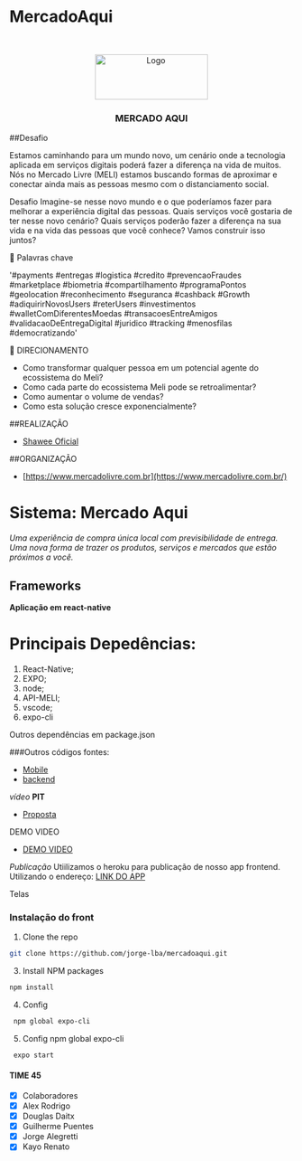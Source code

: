  # MercadoAqui


<!-- PROJECT LOGO -->
<br />
<p align="center">
  <img src="https://user-images.githubusercontent.com/17547586/86546806-ef170f00-bf0c-11ea-82ed-babea2e00144.png" alt="Logo" width="200" height="80">
  <h3 align="center">MERCADO AQUI</h3>
</p>


 ##Desafio

Estamos caminhando para um mundo novo, um cenário onde a tecnologia aplicada em serviços digitais poderá fazer a diferença na vida de muitos. Nós no Mercado Livre (MELI) estamos buscando formas de aproximar e conectar ainda mais as pessoas mesmo com o distanciamento social.

Desafio
Imagine-se nesse novo mundo e o que poderíamos fazer para melhorar a experiência digital das pessoas. Quais serviços você gostaria de ter nesse novo cenário? 
Quais serviços poderão fazer a diferença na sua vida e na vida das pessoas que você conhece? Vamos construir isso juntos?

💬 Palavras chave

'#payments #entregas #logistica #credito #prevencaoFraudes #marketplace #biometria #compartilhamento #programaPontos #geolocation #reconhecimento #seguranca #cashback #Growth #adiquirirNovosUsers #reterUsers #investimentos #walletComDiferentesMoedas #transacoesEntreAmigos #validacaoDeEntregaDigital #juridico #tracking #menosfilas #democratizando'

💭  DIRECIONAMENTO

 - Como transformar qualquer pessoa em um potencial agente do ecossistema do Meli?
 - Como cada parte do ecossistema Meli pode se retroalimentar? 
 - Como aumentar o volume de vendas?
 - Como esta solução cresce exponencialmente?


 ##REALIZAÇÃO
 - [Shawee Oficial](https://shawee.io/)

 ##ORGANIZAÇÃO
 - [https://www.mercadolivre.com.br](https://www.mercadolivre.com.br/)

# Sistema: Mercado Aqui
_Uma experiência de compra única local com previsibilidade de entrega. 
 Uma nova forma de trazer os produtos, serviços e mercados que estão próximos a você._

## Frameworks
 **Aplicação em react-native**

# Principais Depedências:
1.	React-Native;
2.	EXPO;
3.	node;
4.	API-MELI;
5.	vscode;
6.	expo-cli

Outros dependências em package.json

 ###Outros códigos fontes:
 - [Mobile](https://expo.io/@jorgealegretti/mercadoaqui)
 - [backend](https://api.mercadolibre.com/sites/MLB/categories) 

*vídeo*
**PIT**
 - [Proposta](https://www.youtube.com/watch?v=COC1nNzc6nk&rel=0) 

DEMO VIDEO
 - [DEMO VIDEO](https://www.youtube.com/watch?v=YZxYDWtXPco&) 

*Publicação*
Utiilizamos o heroku para publicação de nosso app frontend. Utilizando o endereço: [LINK DO APP](https://expo.io/@jorgealegretti/mercadoaqui)

Telas
 




 ### Instalação do front

1. Clone the repo
```sh
git clone https://github.com/jorge-lba/mercadoaqui.git
```
3. Install NPM packages
```sh
npm install
```
4. Config 
```sh
 npm global expo-cli
 ```
5. Config npm global expo-cli
```sh
 expo start
 ```


 #### TIME 45

- [x] Colaboradores
- [x] Alex Rodrigo
- [x] Douglas Daitx
- [x] Guilherme Puentes
- [x] Jorge Alegretti
- [x] Kayo Renato
